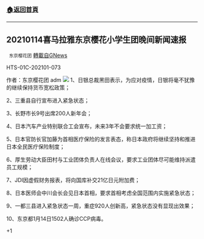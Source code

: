 ###  [:house:返回首頁](https://github.com/ourhimalayas/txt)
---

## 20210114喜马拉雅东京樱花小学生团晚间新闻速报
` 东京樱花团` [轉載自GNews](https://gnews.org/zh-hans/754630/)

HTS-01C-202101-073

作者：东京樱花团 adm
![]()![](https://gnews.org/wp-content/uploads/2021/01/图片1-9-e1610720469819.png)
1、日银总裁黑田表示，为应对疫情，日银将毫不犹豫的继续保持货币宽松政策；

2、三重县自行宣布进入紧急状态；

3、长野市长9号出席200人新年会；

4、日本汽车产业特别联合工会宣布，未来3年不会要求统一加工资；

5、日本官防长官加藤为首相医疗保险的发言表态，称日本政府将继续坚持和推进日本全民医疗保险制度；

6、厚生劳动大臣田村与工业团体负责人在线会议，要求工业团体尽可能维持派遣员工规模；

7、JDI因虚假财务报表，将向国库补交21亿日元附加费；

8、日本医师会中川会长会见日本首相，要求首相考虑全国范围内实施紧急状态；

9、一都三县进入紧急状态一周，重症920人创新高，紧急状态没有显现出效果；

10、东京都1月14日1502人确诊CCP病毒。

+1
